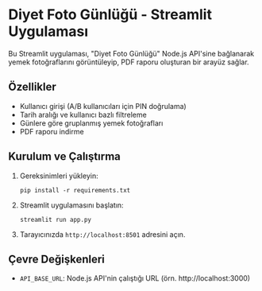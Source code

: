 # Diyet Foto Günlüğü - Streamlit Uygulaması

Bu Streamlit uygulaması, "Diyet Foto Günlüğü" Node.js API'sine bağlanarak yemek fotoğraflarını görüntüleyip, PDF raporu oluşturan bir arayüz sağlar.

## Özellikler

- Kullanıcı girişi (A/B kullanıcıları için PIN doğrulama)
- Tarih aralığı ve kullanıcı bazlı filtreleme
- Günlere göre gruplanmış yemek fotoğrafları
- PDF raporu indirme

## Kurulum ve Çalıştırma

1. Gereksinimleri yükleyin:
   ```
   pip install -r requirements.txt
   ```

2. Streamlit uygulamasını başlatın:
   ```
   streamlit run app.py
   ```

3. Tarayıcınızda `http://localhost:8501` adresini açın.

## Çevre Değişkenleri

- `API_BASE_URL`: Node.js API'nin çalıştığı URL (örn. http://localhost:3000)
